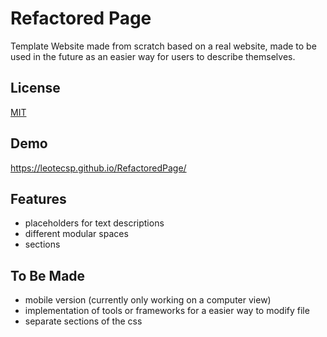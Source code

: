 
# Refactored Page

Template Website made from scratch based on a real website, made to be used in the future as an easier way for users to describe themselves.



## License

[MIT](https://choosealicense.com/licenses/mit/)


## Demo

https://leotecsp.github.io/RefactoredPage/


## Features

- placeholders for text descriptions
- different modular spaces
- sections


## To Be Made

- mobile version (currently only working on a computer view)
- implementation of tools or frameworks for a easier way to modify file
- separate sections of the css


